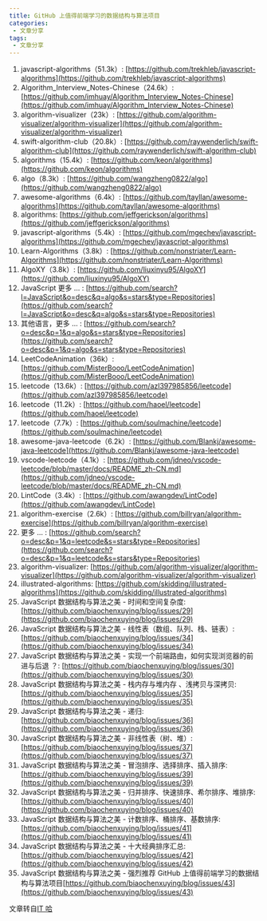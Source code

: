 ```yaml
---
title: GitHub 上值得前端学习的数据结构与算法项目
categories:
 - 文章分享
tags:
 - 文章分享
---
```

1. javascript-algorithms（51.3k）: [https://github.com/trekhleb/javascript-algorithms](https://github.com/trekhleb/javascript-algorithms) 
2. Algorithm_Interview_Notes-Chinese（24.6k）: [https://github.com/imhuay/Algorithm_Interview_Notes-Chinese](https://github.com/imhuay/Algorithm_Interview_Notes-Chinese)
3. algorithm-visualizer（23k）: [https://github.com/algorithm-visualizer/algorithm-visualizer](https://github.com/algorithm-visualizer/algorithm-visualizer)
4. swift-algorithm-club（20.8k）: [https://github.com/raywenderlich/swift-algorithm-club](https://github.com/raywenderlich/swift-algorithm-club)
5. algorithms（15.4k）: [https://github.com/keon/algorithms](https://github.com/keon/algorithms)
6. algo（8.3k）: [https://github.com/wangzheng0822/algo](https://github.com/wangzheng0822/algo)
7. awesome-algorithms（6.4k）: [https://github.com/tayllan/awesome-algorithms](https://github.com/tayllan/awesome-algorithms)
8. algorithms: [https://github.com/jeffgerickson/algorithms](https://github.com/jeffgerickson/algorithms)
9. javascript-algorithms（5.4k）: [https://github.com/mgechev/javascript-algorithms](https://github.com/mgechev/javascript-algorithms)
10. Learn-Algorithms（3.8k）: [https://github.com/nonstriater/Learn-Algorithms](https://github.com/nonstriater/Learn-Algorithms)
11. AlgoXY（3.8k）: [https://github.com/liuxinyu95/AlgoXY](https://github.com/liuxinyu95/AlgoXY)
12. JavaScript 更多 ... : [https://github.com/search?l=JavaScript&o=desc&q=algo&s=stars&type=Repositories](https://github.com/search?l=JavaScript&o=desc&q=algo&s=stars&type=Repositories)
13. 其他语言，更多 ... : [https://github.com/search?o=desc&p=1&q=algo&s=stars&type=Repositories](https://github.com/search?o=desc&p=1&q=algo&s=stars&type=Repositories)
14. LeetCodeAnimation（36k）: [https://github.com/MisterBooo/LeetCodeAnimation](https://github.com/MisterBooo/LeetCodeAnimation)
15. leetcode（13.6k）: [https://github.com/azl397985856/leetcode](https://github.com/azl397985856/leetcode)
16. leetcode（11.2k）: [https://github.com/haoel/leetcode](https://github.com/haoel/leetcode)
17. leetcode（7.7k）: [https://github.com/soulmachine/leetcode](https://github.com/soulmachine/leetcode)
18. awesome-java-leetcode（6.2k）: [https://github.com/Blankj/awesome-java-leetcode](https://github.com/Blankj/awesome-java-leetcode)
19. vscode-leetcode（4.1k）: [https://github.com/jdneo/vscode-leetcode/blob/master/docs/README_zh-CN.md](https://github.com/jdneo/vscode-leetcode/blob/master/docs/README_zh-CN.md)
20. LintCode（3.4k）: [https://github.com/awangdev/LintCode](https://github.com/awangdev/LintCode)
21. algorithm-exercise（2.6k）: [https://github.com/billryan/algorithm-exercise](https://github.com/billryan/algorithm-exercise)
22. 更多 ... : [https://github.com/search?o=desc&p=1&q=leetcode&s=stars&type=Repositories](https://github.com/search?o=desc&p=1&q=leetcode&s=stars&type=Repositories)
23. algorithm-visualizer: [https://github.com/algorithm-visualizer/algorithm-visualizer](https://github.com/algorithm-visualizer/algorithm-visualizer)
24. illustrated-algorithms: [https://github.com/skidding/illustrated-algorithms](https://github.com/skidding/illustrated-algorithms)
25. JavaScript 数据结构与算法之美 - 时间和空间复杂度: [https://github.com/biaochenxuying/blog/issues/29](https://github.com/biaochenxuying/blog/issues/29)
26. JavaScript 数据结构与算法之美 - 线性表（数组、队列、栈、链表）: [https://github.com/biaochenxuying/blog/issues/34](https://github.com/biaochenxuying/blog/issues/34)
27. JavaScript 数据结构与算法之美 - 实现一个前端路由，如何实现浏览器的前进与后退 ？: [https://github.com/biaochenxuying/blog/issues/30](https://github.com/biaochenxuying/blog/issues/30)
28. JavaScript 数据结构与算法之美 - 栈内存与堆内存 、浅拷贝与深拷贝: [https://github.com/biaochenxuying/blog/issues/35](https://github.com/biaochenxuying/blog/issues/35)
29. JavaScript 数据结构与算法之美 - 递归: [https://github.com/biaochenxuying/blog/issues/36](https://github.com/biaochenxuying/blog/issues/36)
30. JavaScript 数据结构与算法之美 - 非线性表（树、堆）: [https://github.com/biaochenxuying/blog/issues/37](https://github.com/biaochenxuying/blog/issues/37)
31. JavaScript 数据结构与算法之美 - 冒泡排序、选择排序、插入排序: [https://github.com/biaochenxuying/blog/issues/39](https://github.com/biaochenxuying/blog/issues/39)
32. JavaScript 数据结构与算法之美 - 归并排序、快速排序、希尔排序、堆排序: [https://github.com/biaochenxuying/blog/issues/40](https://github.com/biaochenxuying/blog/issues/40)
33. JavaScript 数据结构与算法之美 - 计数排序、桶排序、基数排序: [https://github.com/biaochenxuying/blog/issues/41](https://github.com/biaochenxuying/blog/issues/41)
34. JavaScript 数据结构与算法之美 - 十大经典排序汇总: [https://github.com/biaochenxuying/blog/issues/42](https://github.com/biaochenxuying/blog/issues/42)
35. JavaScript 数据结构与算法之美 - 强烈推荐 GitHub 上值得前端学习的数据结构与算法项目[https://github.com/biaochenxuying/blog/issues/43](https://github.com/biaochenxuying/blog/issues/43)


文章转自[IT 哈](https://blog.csdn.net/qq_31967569/article/details/96968779?utm_term=%E6%95%B0%E6%8D%AE%E7%BB%93%E6%9E%84%E4%B8%8E%E7%AE%97%E6%B3%95%E4%B9%8B%E7%BE%8Egithub&utm_medium=distribute.pc_aggpage_search_result.none-task-blog-2~all~sobaiduweb~default-0-96968779&spm=3001.4430)
